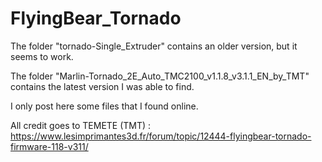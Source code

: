 # FlyingBear_Tornado

The folder "tornado-Single_Extruder" contains an older version, but it seems to work.

The folder "Marlin-Tornado_2E_Auto_TMC2100_v1.1.8_v3.1.1_EN_by_TMT" contains the latest version I was able to find.


I only post here some files that I found online.

All credit goes to TEMETE (TMT) :
https://www.lesimprimantes3d.fr/forum/topic/12444-flyingbear-tornado-firmware-118-v311/


